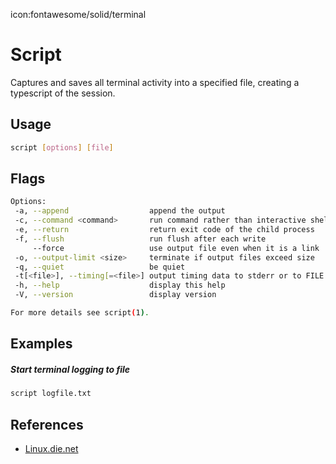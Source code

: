 icon:fontawesome/solid/terminal

# Script

Captures and saves all terminal activity into a specified file, creating a typescript of the session.

## Usage

```bash
script [options] [file]
```

## Flags

```bash
Options:
 -a, --append                  append the output
 -c, --command <command>       run command rather than interactive shell
 -e, --return                  return exit code of the child process
 -f, --flush                   run flush after each write
     --force                   use output file even when it is a link
 -o, --output-limit <size>     terminate if output files exceed size
 -q, --quiet                   be quiet
 -t[<file>], --timing[=<file>] output timing data to stderr or to FILE
 -h, --help                    display this help
 -V, --version                 display version

For more details see script(1).
```

## Examples

##### Start terminal logging to file

```bash
script logfile.txt
```

## References

- [Linux.die.net](https://linux.die.net/man/1/script)
